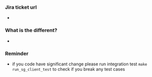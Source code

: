 ### Jira ticket url
- 

### What is the different?
- 

### Reminder
- if you code have significant change please run integration test `make run_sg_client_test` to check if you break any test cases